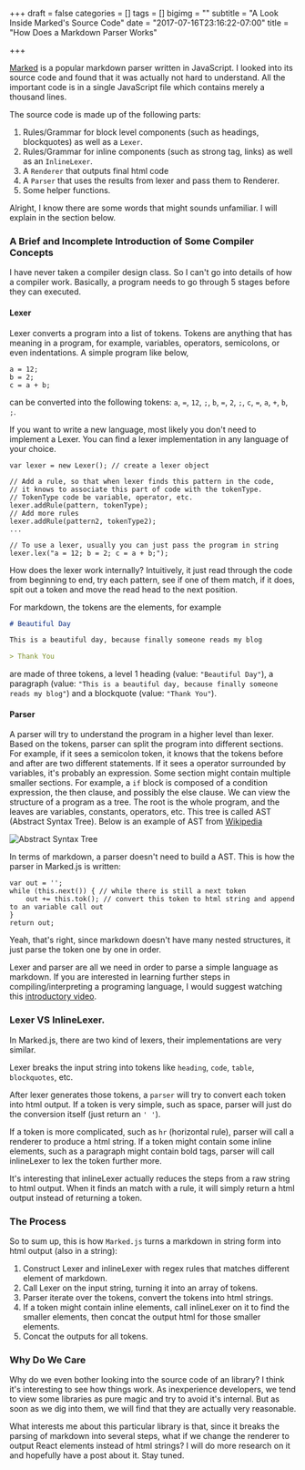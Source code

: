 +++
draft = false
categories = []
tags = []
bigimg = ""
subtitle = "A Look Inside Marked's Source Code"
date = "2017-07-16T23:16:22-07:00"
title = "How Does a Markdown Parser Works"

+++

[Marked](https://github.com/chjj/marked) is a popular markdown parser written in JavaScript. I looked into its source code and found that it was actually not hard to understand. All the important code is in a single JavaScript file which contains merely a thousand lines.

The source code is made up of the following parts:

1. Rules/Grammar for block level components (such as headings, blockquotes) as well as a `Lexer`. 
2. Rules/Grammar for inline components (such as strong tag, links) as well as an `InlineLexer`.
3. A `Renderer` that outputs final html code
4. A `Parser` that uses the results from lexer and pass them to Renderer.
5. Some helper functions.

Alright, I know there are some words that might sounds unfamiliar. I will explain in the section below.

### A Brief and Incomplete Introduction of Some Compiler Concepts

I have never taken a compiler design class. So I can't go into details of how a compiler work. Basically, a program needs to go through 5 stages before they can executed.

#### Lexer
Lexer converts a program into a list of tokens. Tokens are anything that has meaning in a program, for example, variables, operators, semicolons, or even indentations. A simple program like below,
```
a = 12;
b = 2;
c = a + b;
```
can be converted into the following tokens: `a`, `=`, `12`, `;`, `b`, `=`, `2`, `;`, `c`, `=`, `a`, `+`, `b`, `;`.

If you want to write a new language, most likely you don't need to implement a Lexer. You can find a lexer implementation in any language of your choice.

```
var lexer = new Lexer(); // create a lexer object

// Add a rule, so that when lexer finds this pattern in the code,
// it knows to associate this part of code with the tokenType.
// TokenType code be variable, operator, etc. 
lexer.addRule(pattern, tokenType); 
// Add more rules
lexer.addRule(pattern2, tokenType2);
...

// To use a lexer, usually you can just pass the program in string
lexer.lex("a = 12; b = 2; c = a + b;");
```

How does the lexer work internally? Intuitively, it just read through the code from beginning to end, try each pattern, see if one of them match, if it does, spit out a token and move the read head to the next position.

For markdown, the tokens are the elements, for example
```markdown
# Beautiful Day

This is a beautiful day, because finally someone reads my blog

> Thank You
```

are made of three tokens, a level 1 heading (value: `"Beautiful Day"`), a paragraph (value: `"This is a beautiful day, because finally someone reads my blog"`) and a blockquote (value: `"Thank You"`).

#### Parser

A parser will try to understand the program in a higher level than lexer. Based on the tokens, parser can split the program into different sections. For example, if it sees a semicolon token, it knows that the tokens before and after are two different statements. If it sees a operator surrounded by variables, it's probably an expression. Some section might contain multiple smaller sections. For example, a `if` block is composed of a condition expression, the then clause, and possibly the else clause. We can view the structure of a program as a tree. The root is the whole program, and the leaves are variables, constants, operators, etc. This tree is called AST (Abstract Syntax Tree). Below is an example of AST from [Wikipedia](https://en.wikipedia.org/wiki/Abstract_syntax_tree)

![Abstract Syntax Tree](https://upload.wikimedia.org/wikipedia/commons/thumb/c/c7/Abstract_syntax_tree_for_Euclidean_algorithm.svg/800px-Abstract_syntax_tree_for_Euclidean_algorithm.svg.png)

In terms of markdown, a parser doesn't need to build a AST. This is how the parser in Marked.js is written:
```
var out = '';
while (this.next()) { // while there is still a next token
    out += this.tok(); // convert this token to html string and append to an variable call out
}
return out;
```

Yeah, that's right, since markdown doesn't have many nested structures, it just parse the token one by one in order.

Lexer and parser are all we need in order to parse a simple language as markdown. If you are interested in learning further steps in compiling/interpreting a programing language, I would suggest watching this [introductory video](https://www.youtube.com/watch?v=LCslqgM48D4).

### Lexer VS InlineLexer.

In Marked.js, there are two kind of lexers, their implementations are very similar. 

Lexer breaks the input string into tokens like `heading`, `code`, `table`, `blockquotes`, etc.

After lexer generates those tokens, a `parser` will try to convert each token into html output. If a token is very simple, such as space, parser will just do the conversion itself (just return an `' '`).

If a token is more complicated, such as `hr` (horizontal rule), parser will call a renderer to produce a html string. If a token might contain some inline elements, such as a paragraph might contain bold tags, parser will call inlineLexer to lex the token further more.

It's interesting that inlineLexer actually reduces the steps from a raw string to html output. When it finds an match with a rule, it will simply return a html output instead of returning a token. 

### The Process

So to sum up, this is how `Marked.js` turns a markdown in string form into html output (also in a string):

1. Construct Lexer and inlineLexer with regex rules that matches different element of markdown.
2. Call Lexer on the input string, turning it into an array of tokens.
3. Parser iterate over the tokens, convert the tokens into html strings.
4. If a token might contain inline elements, call inlineLexer on it to find the smaller elements, then concat the output html for those smaller elements.
5. Concat the outputs for all tokens.

### Why Do We Care

Why do we even bother looking into the source code of an library? I think it's interesting to see how things work. As inexperience developers, we tend to view some libraries as pure magic and try to avoid it's internal. But as soon as we dig into them, we will find that they are actually very reasonable.

What interests me about this particular library is that, since it breaks the parsing of markdown into several steps, what if we change the renderer to output React elements instead of html strings? I will do more research on it and hopefully have a post about it. Stay tuned.